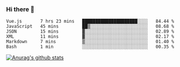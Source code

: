 ### Hi there 👋



<!--
**webB1an/webB1an** is a ✨ _special_ ✨ repository because its `README.md` (this file) appears on your GitHub profile.

Here are some ideas to get you started:

- 🔭 I’m currently working on ...
- 🌱 I’m currently learning ...
- 👯 I’m looking to collaborate on ...
- 🤔 I’m looking for help with ...
- 💬 Ask me about ...
- 📫 How to reach me: ...
- 😄 Pronouns: ...
- ⚡ Fun fact: ...
-->

<!--START_SECTION:waka-->

```text
Vue.js       7 hrs 23 mins   █████████████████████░░░░   84.44 %
JavaScript   45 mins         ██▒░░░░░░░░░░░░░░░░░░░░░░   08.68 %
JSON         15 mins         ▓░░░░░░░░░░░░░░░░░░░░░░░░   02.89 %
XML          11 mins         ▓░░░░░░░░░░░░░░░░░░░░░░░░   02.17 %
Markdown     7 mins          ▒░░░░░░░░░░░░░░░░░░░░░░░░   01.40 %
Bash         1 min           ░░░░░░░░░░░░░░░░░░░░░░░░░   00.35 %
```

<!--END_SECTION:waka-->


[![Anurag's github stats](https://github-readme-stats.vercel.app/api?username=webB1an&show_icons=true&theme=radical)](https://github.com/anuraghazra/github-readme-stats)

